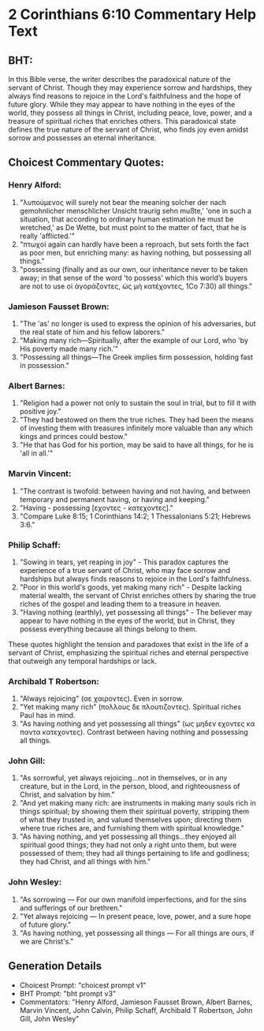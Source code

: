 # 2 Corinthians 6:10 Commentary Help Text

## BHT:
In this Bible verse, the writer describes the paradoxical nature of the servant of Christ. Though they may experience sorrow and hardships, they always find reasons to rejoice in the Lord's faithfulness and the hope of future glory. While they may appear to have nothing in the eyes of the world, they possess all things in Christ, including peace, love, power, and a treasure of spiritual riches that enriches others. This paradoxical state defines the true nature of the servant of Christ, who finds joy even amidst sorrow and possesses an eternal inheritance.

## Choicest Commentary Quotes:
### Henry Alford:
1. "λυπούμενος will surely not bear the meaning solcher der nach gemohnlicher menschlicher Unsicht traurig sehn mußte,' 'one in such a situation, that according to ordinary human estimation he must be wretched,' as De Wette, but must point to the matter of fact, that he is really 'afflicted.'" 
2. "πτωχοί again can hardly have been a reproach, but sets forth the fact as poor men, but enriching many: as having nothing, but possessing all things."
3. "possessing (finally and as our own, our inheritance never to be taken away; in that sense of the word 'to possess' which this world’s buyers are not to use οἱ ἀγοράζοντες, ὡς μὴ κατέχοντες, 1Co 7:30) all things."

### Jamieson Fausset Brown:
1. "The 'as' no longer is used to express the opinion of his adversaries, but the real state of him and his fellow laborers."
2. "Making many rich—Spiritually, after the example of our Lord, who 'by His poverty made many rich.'"
3. "Possessing all things—The Greek implies firm possession, holding fast in possession."

### Albert Barnes:
1. "Religion had a power not only to sustain the soul in trial, but to fill it with positive joy."
2. "They had bestowed on them the true riches. They had been the means of investing them with treasures infinitely more valuable than any which kings and princes could bestow."
3. "He that has God for his portion, may be said to have all things, for he is 'all in all.'"

### Marvin Vincent:
1. "The contrast is twofold: between having and not having, and between temporary and permanent having, or having and keeping."
2. "Having - possessing [εχοντες - κατεχοντες]."
3. "Compare Luke 8:15; 1 Corinthians 14:2; 1 Thessalonians 5:21; Hebrews 3:6."

### Philip Schaff:
1. "Sowing in tears, yet reaping in joy" - This paradox captures the experience of a true servant of Christ, who may face sorrow and hardships but always finds reasons to rejoice in the Lord's faithfulness.
2. "Poor in this world's goods, yet making many rich" - Despite lacking material wealth, the servant of Christ enriches others by sharing the true riches of the gospel and leading them to a treasure in heaven.
3. "Having nothing (earthly), yet possessing all things" - The believer may appear to have nothing in the eyes of the world, but in Christ, they possess everything because all things belong to them.

These quotes highlight the tension and paradoxes that exist in the life of a servant of Christ, emphasizing the spiritual riches and eternal perspective that outweigh any temporal hardships or lack.

### Archibald T Robertson:
1. "Always rejoicing" (αε χαιροντες). Even in sorrow.
2. "Yet making many rich" (πολλους δε πλουτιζοντες). Spiritual riches Paul has in mind.
3. "As having nothing and yet possessing all things" (ως μηδεν εχοντες κα παντα κατεχοντες). Contrast between having nothing and possessing all things.

### John Gill:
1. "As sorrowful, yet always rejoicing...not in themselves, or in any creature, but in the Lord, in the person, blood, and righteousness of Christ, and salvation by him."
2. "And yet making many rich: are instruments in making many souls rich in things spiritual; by showing them their spiritual poverty, stripping them of what they trusted in, and valued themselves upon; directing them where true riches are, and furnishing them with spiritual knowledge."
3. "As having nothing, and yet possessing all things...they enjoyed all spiritual good things; they had not only a right unto them, but were possessed of them; they had all things pertaining to life and godliness; they had Christ, and all things with him."

### John Wesley:
1. "As sorrowing — For our own manifold imperfections, and for the sins and sufferings of our brethren." 
2. "Yet always rejoicing — In present peace, love, power, and a sure hope of future glory." 
3. "As having nothing, yet possessing all things — For all things are ours, if we are Christ's."


## Generation Details
- Choicest Prompt: "choicest prompt v1"
- BHT Prompt: "bht prompt v3"
- Commentators: "Henry Alford, Jamieson Fausset Brown, Albert Barnes, Marvin Vincent, John Calvin, Philip Schaff, Archibald T Robertson, John Gill, John Wesley"
